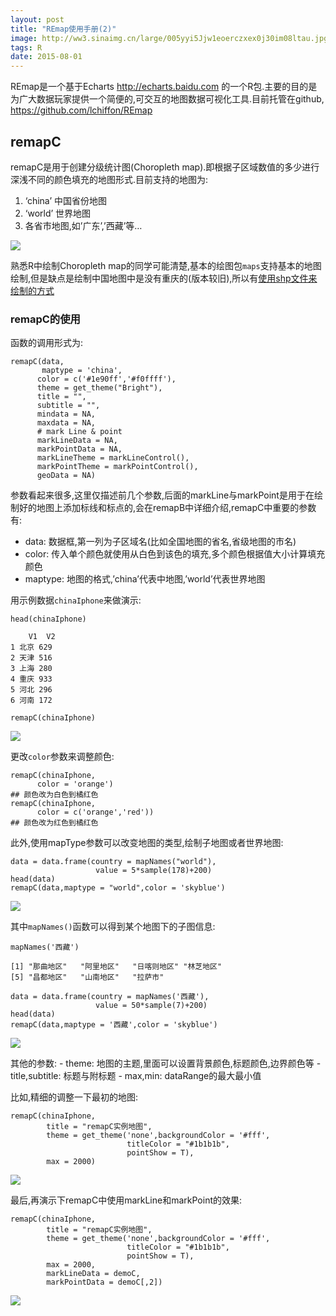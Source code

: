 ```yaml
---
layout: post
title: "REmap使用手册(2)"
image: http://ww3.sinaimg.cn/large/005yyi5Jjw1eoerczxex0j30im08ltau.jpg
tags: R
date: 2015-08-01
---
```


<p>REmap是一个基于Echarts <a href="http://echarts.baidu.com" class="uri">http://echarts.baidu.com</a> 的一个R包.主要的目的是为广大数据玩家提供一个简便的,可交互的地图数据可视化工具.目前托管在github, <a href="https://github.com/lchiffon/REmap" class="uri">https://github.com/lchiffon/REmap</a></p>
<div id="remapc" class="section level2">
<h2>remapC</h2>
<p>remapC是用于创建分级统计图(Choropleth map).即根据子区域数值的多少进行深浅不同的颜色填充的地图形式.目前支持的地图为:</p>
<ol style="list-style-type: decimal">
<li>‘china’ 中国省份地图</li>
<li>‘world’ 世界地图</li>
<li>各省市地图,如’广东’,’西藏’等…</li>
</ol>
<img src="http://7xr5em.com1.z0.glb.clouddn.com/9.png"><br/>
<p>熟悉R中绘制Choropleth map的同学可能清楚,基本的绘图包<code>maps</code>支持基本的地图绘制,但是缺点是绘制中国地图中是没有重庆的(版本较旧),所以有<a href="http://cos.name/2009/07/drawing-china-map-using-r/">使用shp文件来绘制的方式</a></p>
<div id="remapc" class="section level3">
<h3>remapC的使用</h3>
<p>函数的调用形式为:</p>
<pre class="r"><code>remapC(data,
       maptype = 'china',
      color = c('#1e90ff','#f0ffff'),
      theme = get_theme(&quot;Bright&quot;),
      title = &quot;&quot;,
      subtitle = &quot;&quot;,
      mindata = NA,
      maxdata = NA,
      # mark Line &amp; point
      markLineData = NA,
      markPointData = NA,
      markLineTheme = markLineControl(),
      markPointTheme = markPointControl(),
      geoData = NA)</code></pre>
<p>参数看起来很多,这里仅描述前几个参数,后面的markLine与markPoint是用于在绘制好的地图上添加标线和标点的,会在remapB中详细介绍,remapC中重要的参数有:</p>
<ul>
<li>data: 数据框,第一列为子区域名(比如全国地图的省名,省级地图的市名)</li>
<li>color: 传入单个颜色就使用从白色到该色的填充,多个颜色根据值大小计算填充颜色</li>
<li>maptype: 地图的格式,’china’代表中地图,’world’代表世界地图</li>
</ul>
<p>用示例数据<code>chinaIphone</code>来做演示:</p>
<pre class="r"><code>head(chinaIphone)</code></pre>
<pre class="r"><code>    V1  V2
1 北京 629
2 天津 516
3 上海 280
4 重庆 933
5 河北 296
6 河南 172</code></pre>
<pre class="r"><code>remapC(chinaIphone)</code></pre>
<img src="http://7xr5em.com1.z0.glb.clouddn.com/10.png"><br/>
<p>更改<code>color</code>参数来调整颜色:</p>
<pre class="r"><code>remapC(chinaIphone,
      color = 'orange')
## 颜色改为白色到橘红色
remapC(chinaIphone,
      color = c('orange','red'))
## 颜色改为红色到橘红色</code></pre>
<p>此外,使用mapType参数可以改变地图的类型,绘制子地图或者世界地图:</p>
<pre class="r"><code>data = data.frame(country = mapNames(&quot;world&quot;),
                   value = 5*sample(178)+200)
head(data)
remapC(data,maptype = &quot;world&quot;,color = 'skyblue')</code></pre>
<img src="http://7xr5em.com1.z0.glb.clouddn.com/11.png"><br/>
<p>其中<code>mapNames()</code>函数可以得到某个地图下的子图信息:</p>
<pre class="r"><code>mapNames('西藏')</code></pre>
<pre class="r"><code>[1] &quot;那曲地区&quot;   &quot;阿里地区&quot;   &quot;日喀则地区&quot; &quot;林芝地区&quot;
[5] &quot;昌都地区&quot;   &quot;山南地区&quot;   &quot;拉萨市&quot; </code></pre>
<pre class="r"><code>data = data.frame(country = mapNames('西藏'),
                   value = 50*sample(7)+200)
head(data)
remapC(data,maptype = '西藏',color = 'skyblue')</code></pre>
<img src="http://7xr5em.com1.z0.glb.clouddn.com/12.png"><br/>
<p>其他的参数: - theme: 地图的主题,里面可以设置背景颜色,标题颜色,边界颜色等 - title,subtitle: 标题与附标题 - max,min: dataRange的最大最小值</p>
<p>比如,精细的调整一下最初的地图:</p>
<pre class="r"><code>remapC(chinaIphone,
        title = &quot;remapC实例地图&quot;,
        theme = get_theme('none',backgroundColor = '#fff',
                          titleColor = &quot;#1b1b1b&quot;,
                          pointShow = T),
        max = 2000)</code></pre>
<img src="http://7xr5em.com1.z0.glb.clouddn.com/9.png"><br/>
<p>最后,再演示下remapC中使用markLine和markPoint的效果:</p>
<pre class="r"><code>remapC(chinaIphone,
        title = &quot;remapC实例地图&quot;,
        theme = get_theme('none',backgroundColor = '#fff',
                          titleColor = &quot;#1b1b1b&quot;,
                          pointShow = T),
        max = 2000,
        markLineData = demoC,
        markPointData = demoC[,2])</code></pre>

<img src="http://7xr5em.com1.z0.glb.clouddn.com/14.png">
</div>
</div>
